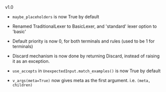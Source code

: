 v1.0

- `maybe_placeholders` is now True by default

- Renamed TraditionalLexer to BasicLexer, and 'standard' lexer option to 'basic'

- Default priority is now 0, for both terminals and rules (used to be 1 for terminals)

- Discard mechanism is now done by returning Discard, instead of raising it as an exception.

- `use_accepts` in `UnexpectedInput.match_examples()` is now True by default

- `v_args(meta=True)` now gives meta as the first argument. i.e. `(meta, children)`